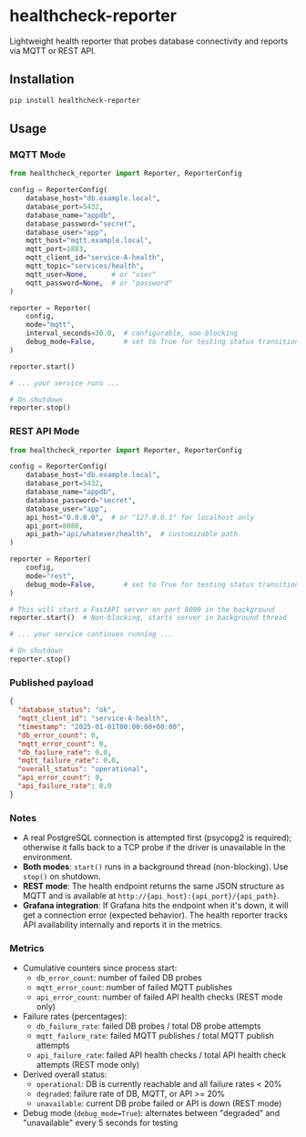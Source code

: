 # healthcheck-reporter

Lightweight health reporter that probes database connectivity and reports via MQTT or REST API.

## Installation

```bash
pip install healthcheck-reporter
```

## Usage

### MQTT Mode

```python
from healthcheck_reporter import Reporter, ReporterConfig

config = ReporterConfig(
    database_host="db.example.local",
    database_port=5432,
    database_name="appdb",
    database_password="secret",
    database_user="app",
    mqtt_host="mqtt.example.local",
    mqtt_port=1883,
    mqtt_client_id="service-A-health",
    mqtt_topic="services/health",
    mqtt_user=None,      # or "user"
    mqtt_password=None,  # or "password"
)

reporter = Reporter(
    config,
    mode="mqtt",
    interval_seconds=30.0,  # configurable, non-blocking
    debug_mode=False,       # set to True for testing status transitions
)

reporter.start()

# ... your service runs ...

# On shutdown
reporter.stop()
```

### REST API Mode

```python
from healthcheck_reporter import Reporter, ReporterConfig

config = ReporterConfig(
    database_host="db.example.local",
    database_port=5432,
    database_name="appdb",
    database_password="secret",
    database_user="app",
    api_host="0.0.0.0",  # or "127.0.0.1" for localhost only
    api_port=8080,
    api_path="api/whatever/health",  # customizable path
)

reporter = Reporter(
    config,
    mode="rest",
    debug_mode=False,       # set to True for testing status transitions
)

# This will start a FastAPI server on port 8080 in the background
reporter.start()  # Non-blocking, starts server in background thread

# ... your service continues running ...

# On shutdown
reporter.stop()
```

### Published payload

```json
{
  "database_status": "ok",
  "mqtt_client_id": "service-A-health",
  "timestamp": "2025-01-01T00:00:00+00:00",
  "db_error_count": 0,
  "mqtt_error_count": 0,
  "db_failure_rate": 0.0,
  "mqtt_failure_rate": 0.0,
  "overall_status": "operational",
  "api_error_count": 0,
  "api_failure_rate": 0.0
}
```

### Notes
- A real PostgreSQL connection is attempted first (psycopg2 is required); otherwise it falls back to a TCP probe if the driver is unavailable in the environment.
- **Both modes**: `start()` runs in a background thread (non-blocking). Use `stop()` on shutdown.
- **REST mode**: The health endpoint returns the same JSON structure as MQTT and is available at `http://{api_host}:{api_port}/{api_path}`.
- **Grafana integration**: If Grafana hits the endpoint when it's down, it will get a connection error (expected behavior). The health reporter tracks API availability internally and reports it in the metrics.

### Metrics
- Cumulative counters since process start:
  - `db_error_count`: number of failed DB probes
  - `mqtt_error_count`: number of failed MQTT publishes
  - `api_error_count`: number of failed API health checks (REST mode only)
- Failure rates (percentages):
  - `db_failure_rate`: failed DB probes / total DB probe attempts
  - `mqtt_failure_rate`: failed MQTT publishes / total MQTT publish attempts
  - `api_failure_rate`: failed API health checks / total API health check attempts (REST mode only)
- Derived overall status:
  - `operational`: DB is currently reachable and all failure rates < 20%
  - `degraded`: failure rate of DB, MQTT, or API >= 20%
  - `unavailable`: current DB probe failed or API is down (REST mode)
- Debug mode (`debug_mode=True`): alternates between "degraded" and "unavailable" every 5 seconds for testing